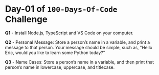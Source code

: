 # Day-01 of `100-Days-Of-Code` Challenge

**Q1** - Install Node.js, TypeScript and VS Code on your computer.

**Q2** - Personal Message: Store a person’s name in a variable, and print a message to that person. Your message should be simple, such as, “Hello Eric, would you like to learn some Python today?”

**Q3** - Name Cases: Store a person’s name in a variable, and then print that person’s name in lowercase, uppercase, and titlecase.